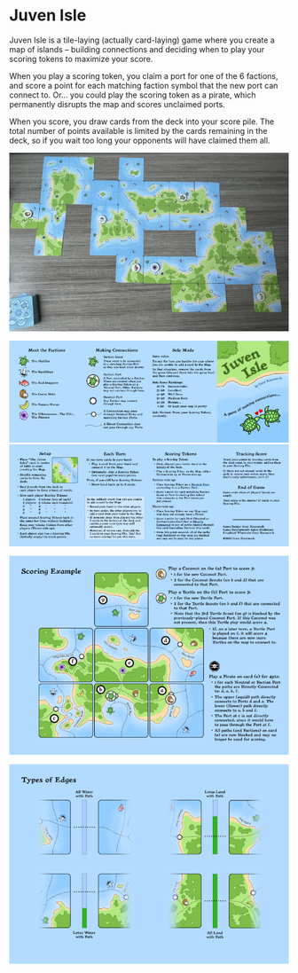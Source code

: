 # Juven Isle

Juven Isle is a tile-laying (actually card-laying) game where you create a map of islands – building connections and deciding when to play your scoring tokens to maximize your score.

When you play a scoring token, you claim a port for one of the 6 factions, and score a point for each matching faction symbol that the new port can connect to. Or... you could play the scoring token as a pirate, which permanently disrupts the map and scores unclaimed ports.

When you score, you draw cards from the deck into your score pile. The total number of points available is limited by the cards remaining in the deck, so if you wait too long your opponents will have claimed them all.

[![](img/20250102.png)](img/20250102.jpg)


[![](img/instr-front.png)](cards/instr/booklet-poker/front.png)
[![](img/instr-back.png)](cards/instr/booklet-poker/back.png)

[![](img/scoring-example.png)](cards/instr/booklet-crossfold/scoring.png)

[![](img/types-of-edges.png)](cards/instr/booklet-crossfold/edges.png)